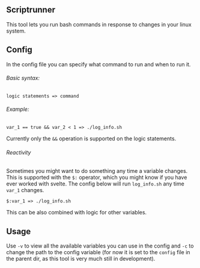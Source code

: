 ## Scriptrunner
This tool lets you run bash commands in response to changes in your linux system.

## Config
In the config file you can specify what command to run and when to run it.

###### Basic syntax:
```
logic statements => command
```

###### Example:
```
var_1 == true && var_2 < 1 => ./log_info.sh
```
Currently only the ```&&``` operation is supported on the logic statements.

###### Reactivity
Sometimes you might want to do something any time a variable changes. This is supported with the ```$:``` operator, which you might know if you have ever worked with svelte. The config below will run ```log_info.sh``` any time ```var_1``` changes.
```
$:var_1 => ./log_info.sh
```
This can be also combined with logic for other variables.

## Usage

Use ```-v``` to view all the available variables you can use in the config and ```-c``` to change the path to the config variable (for now it is set to the ```config``` file in the parent dir, as this tool is very much still in development).

